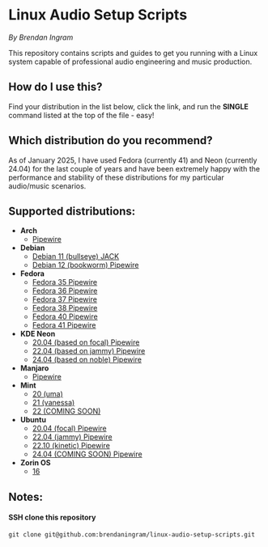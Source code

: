 # Linux Audio Setup Scripts

*By Brendan Ingram*

This repository contains scripts and guides to get you running with a Linux system capable of professional audio engineering and music production.

## How do I use this?

Find your distribution in the list below, click the link, and run the **SINGLE** command listed at the top of the file - easy!

## Which distribution do you recommend?

As of January 2025, I have used Fedora (currently 41) and Neon (currently 24.04) for the last couple of years and have been extremely happy with the performance and stability of these distributions for my particular audio/music scenarios.

## Supported distributions:

- **Arch**
  - [Pipewire](arch/install-audio.sh)
- **Debian**
  - [Debian 11 (bullseye) JACK](debian/11/install-audio-jack.sh)
  - [Debian 12 (bookworm) Pipewire](debian/12/install-audio.sh)
- **Fedora**
  - [Fedora 35 Pipewire](fedora/35/install-audio.sh)
  - [Fedora 36 Pipewire](fedora/36/install-audio.sh)
  - [Fedora 37 Pipewire](fedora/37/install-audio.sh)
  - [Fedora 38 Pipewire](fedora/38/install-audio.sh)
  - [Fedora 40 Pipewire](fedora/40/install-audio.sh)
  - [Fedora 41 Pipewire](fedora/41/install-audio.sh)
- **KDE Neon**
  - [20.04 (based on focal) Pipewire](neon/2004/install-audio.sh)
  - [22.04 (based on jammy) Pipewire](neon/2204/install-audio.sh)
  - [24.04 (based on noble) Pipewire](neon/2404/install-audio.sh)
- **Manjaro**
  - [Pipewire](manjaro/install-audio.sh)
- **Mint**
  - [20 (uma)](mint/20/install-audio.sh)
  - [21 (vanessa)](mint/21/install-audio.sh)
  - [22 (COMING SOON)](mint/22/install-audio.sh)
- **Ubuntu**
  - [20.04 (focal) Pipewire](ubuntu/2004/install-audio.sh)
  - [22.04 (jammy) Pipewire](ubuntu/2204/install-audio.sh)
  - [22.10 (kinetic) Pipewire](ubuntu/2210/install-audio.sh)
  - [24.04 (COMING SOON) Pipewire](ubuntu/2404/install-audio.sh)
- **Zorin OS**
  - [16](zorinos/16/install-audio.sh)

## Notes:

#### SSH clone this repository
`git clone git@github.com:brendaningram/linux-audio-setup-scripts.git`